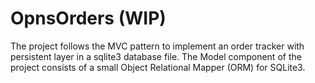 # OpnsOrders (WIP)

The project follows the MVC pattern to implement an order tracker with
persistent layer in a sqlite3 database file. The Model component of the project
consists of a small Object Relational Mapper (ORM) for SQLite3.
